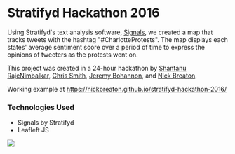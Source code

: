 # Stratifyd Hackathon 2016

Using Stratifyd's text analysis software, [Signals](http://www.stratifyd.com/Product.html#), we created a map that tracks tweets with the hashtag "#CharlotteProtests". The map displays each states' average sentiment score over a period of time to express the opinions of tweeters as the protests went on.

This project was created in a 24-hour hackathon by [Shantanu RajeNimbalkar](https://github.com/dopeamine), [Chris Smith](https://github.com/Kirbstomper), [Jeremy Bohannon](https://github.com/jeremybohannon), and [Nick Breaton](https://github.com/nickbreaton).

Working example at https://nickbreaton.github.io/stratifyd-hackathon-2016/

### Technologies Used
- Signals by Stratifyd
- Leafleft JS

<a href="https://nickbreaton.github.io/stratifyd-hackathon-2016/">
  <image src="https://raw.githubusercontent.com/nickbreaton/stratifyd-hackathon-2016/master/.github/example.png" />
</a>


